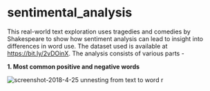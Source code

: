 # sentimental_analysis
This real-world text exploration uses tragedies and comedies by Shakespeare to show how sentiment analysis can lead to insight into differences in word use. The dataset used is available at https://bit.ly/2vDOinX.
The analysis consists of various parts - 

<b>1. Most common positive and negative words </b>

     
 ![screenshot-2018-4-25 unnesting from text to word r](https://user-images.githubusercontent.com/16416130/39207162-e346afbe-481c-11e8-8a78-6f6430242c9f.png)
